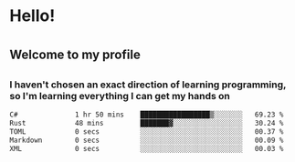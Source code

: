 
<h1>Hello!<h1>
<h2>Welcome to my profile<h2>
<h3>I haven't chosen an exact direction of learning programming, so I'm learning everything I can get my hands on</h3>

<!--START_SECTION:waka-->

```txt
C#              1 hr 50 mins    █████████████████▒░░░░░░░   69.23 %
Rust            48 mins         ███████▓░░░░░░░░░░░░░░░░░   30.24 %
TOML            0 secs          ░░░░░░░░░░░░░░░░░░░░░░░░░   00.37 %
Markdown        0 secs          ░░░░░░░░░░░░░░░░░░░░░░░░░   00.09 %
XML             0 secs          ░░░░░░░░░░░░░░░░░░░░░░░░░   00.03 %
```

<!--END_SECTION:waka-->
